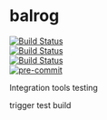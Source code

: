# balrog
[![Build Status](https://img.shields.io/travis/ljonsson/balrog?logo=travis&color=brightgreen)](https://travis-ci.org/ljonsson/balrog)<br/>
[![Build Status](https://img.shields.io/codeship/2564d380-d5c5-0138-6f79-4a8b4fa3dbe4/master?logo=codeship&color=brightgreen&logoColor=white)](https://app.codeship.com/projects/2564d380-d5c5-0138-6f79-4a8b4fa3dbe4/status?branch=master)<br/>
[![Build Status](https://img.shields.io/badge/foo-bar-brightgreen?logo=codewars&logoColor=white)](https://en.wikipedia.org/wiki/Foobar)<br/>
[![pre-commit](https://img.shields.io/badge/pre--commit-enabled-brightgreen?logo=pre-commit&logoColor=white)](https://github.com/pre-commit/pre-commit)

Integration tools testing

trigger test build
